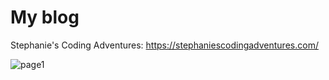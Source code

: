 # My blog
Stephanie's Coding Adventures: https://stephaniescodingadventures.com/ 

![page1](https://user-images.githubusercontent.com/31744964/51440157-e4869c80-1cbb-11e9-90f9-2e834128eabb.JPG)
